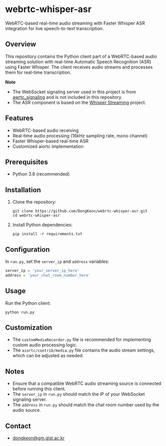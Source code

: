 # webrtc-whisper-asr

WebRTC-based real-time audio streaming with Faster Whisper ASR integration for live speech-to-text transcription.

## Overview

This repository contains the Python client part of a WebRTC-based audio streaming solution with real-time Automatic Speech Recognition (ASR) using Faster Whisper.
The client receives audio streams and processes them for real-time transcription.

**Note** 
- The WebSocket signaling server used in this project is from [awrtc_signaling](https://github.com/because-why-not/awrtc_signaling) and is not included in this repository.
- The ASR component is based on the [Whisper Streaming](https://github.com/ufal/whisper_streaming) project.

## Features

- WebRTC-based audio receiving
- Real-time audio processing (16kHz sampling rate, mono channel)
- Faster Whisper-based real-time ASR
- Customized aiortc implementation

## Prerequisites

- Python 3.8 (recommended)

## Installation

1. Clone the repository:
   ```
   git clone https://github.com/DongKeon/webrtc-whisper-asr.git
   cd webrtc-whisper-asr
   ```

2. Install Python dependencies:
   ```
   pip install -r requirements.txt
   ```

## Configuration

In `run.py`, set the `server_ip` and `address` variables:

```python
server_ip = 'your_server_ip_here'
address = 'your_chat_room_number_here'
```

## Usage

Run the Python client:

```
python run.py
```

## Customization

- The `customMediaRecorder.py` file is recommended for implementing custom audio processing logic.
- The `aiortc/contrib/media.py` file contains the audio stream settings, which can be adjusted as needed.

## Notes

- Ensure that a compatible WebRTC audio streaming source is connected before running this client.
- The `server_ip` in `run.py` should match the IP of your WebSocket signaling server.
- The `address` in `run.py` should match the chat room number used by the audio source.

## Contact
- dongkeon@gm.gist.ac.kr

